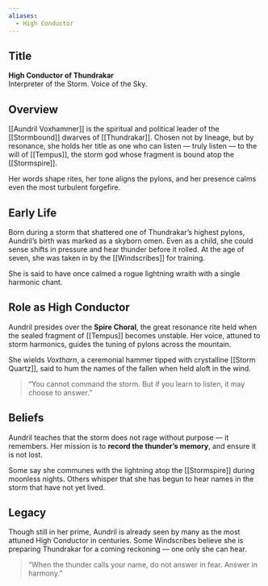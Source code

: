```yaml
---
aliases:
  - High Conductor
---
```

## Title  
**High Conductor of Thundrakar**  
Interpreter of the Storm. Voice of the Sky.

## Overview  
[[Aundril Voxhammer]] is the spiritual and political leader of the [[Stormbound]] dwarves of [[Thundrakar]]. Chosen not by lineage, but by resonance, she holds her title as one who can listen — truly listen — to the will of [[Tempus]], the storm god whose fragment is bound atop the [[Stormspire]].

Her words shape rites, her tone aligns the pylons, and her presence calms even the most turbulent forgefire.

## Early Life  
Born during a storm that shattered one of Thundrakar’s highest pylons, Aundril’s birth was marked as a skyborn omen. Even as a child, she could sense shifts in pressure and hear thunder before it rolled. At the age of seven, she was taken in by the [[Windscribes]] for training.

She is said to have once calmed a rogue lightning wraith with a single harmonic chant.

## Role as High Conductor  
Aundril presides over the **Spire Choral**, the great resonance rite held when the sealed fragment of [[Tempus]] becomes unstable. Her voice, attuned to storm harmonics, guides the tuning of pylons across the mountain.

She wields *Voxtharn*, a ceremonial hammer tipped with crystalline [[Storm Quartz]], said to hum the names of the fallen when held aloft in the wind.

> “You cannot command the storm. But if you learn to listen, it may choose to answer.”

## Beliefs  
Aundril teaches that the storm does not rage without purpose — it remembers. Her mission is to **record the thunder’s memory**, and ensure it is not lost.

Some say she communes with the lightning atop the [[Stormspire]] during moonless nights. Others whisper that she has begun to hear names in the storm that have not yet lived.

## Legacy  
Though still in her prime, Aundril is already seen by many as the most attuned High Conductor in centuries. Some Windscribes believe she is preparing Thundrakar for a coming reckoning — one only she can hear.

> “When the thunder calls your name, do not answer in fear. Answer in harmony.”
